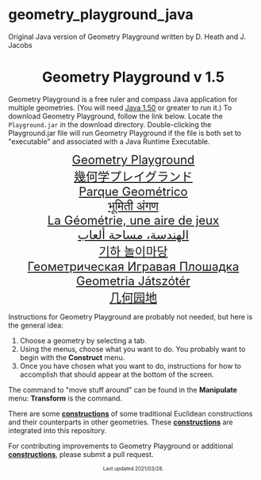 # geometry_playground_java
Original Java version of Geometry Playground written by D. Heath and J. Jacobs

<center>

# Geometry Playground v 1.5

</center>

Geometry Playground is a free ruler and compass Java application for multiple geometries. (You will need [Java 1.50](https://www.oracle.com/java/technologies/javase-downloads.html) or greater to run it.) To download Geometry Playground, follow the link below. Locate the `Playground.jar` in the download directory. Double-clicking the Playground.jar file will run Geometry Playground if the file is both set to "executable" and associated with a Java Runtime Executable.

<center><font size="+2"> 

[Geometry Playground](Playground.jar)<br>
[幾何学プレイグランド](Playground.jar)<br>
[Parque Geométrico](Playground.jar)<br>
[भूमिती अंगण](Playground.jar)<br>
[La Géométrie, une aire de jeux](Playground.jar)<br>
[الهندسة، مساحة ألعاب](Playground.jar)<br>
[기하 놀이마당](Playground.jar)<br>
[Геометрическая Игравая Плошадка](Playground.jar)<br>
[Geometria Játszótér](Playground.jar)<br>
[几何园地](Playground.jar)
</font></center>

Instructions for Geometry Playground are probably not needed, but here is the general idea:

1.  Choose a geometry by selecting a tab.
2.  Using the menus, choose what you want to do. You probably want to begin with the **Construct** menu.
3.  Once you have chosen what you want to do, instructions for how to accomplish that should appear at the bottom of the screen.

The command to "move stuff around" can be found in the **Manipulate** menu: **Transform** is the command.

There are some [**constructions**](Constructions) of some traditional Euclidean constructions and their counterparts in other geometries. These [**constructions**](Constructions) are integrated into this repository.

For contributing improvements to Geometry Playground or additional [**constructions**](Constructions), please submit a pull request.  

<center><font size="-2">
Last updated 2021/03/28.
</font></center>
